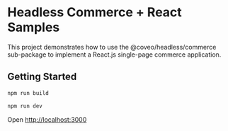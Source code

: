 # Headless Commerce + React Samples

This project demonstrates how to use the @coveo/headless/commerce sub-package to implement a React.js single-page commerce application.

## Getting Started

```bash
npm run build
```

```bash
npm run dev
```

Open [http://localhost:3000](http://localhost:3000)
